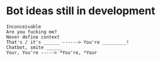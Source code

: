 # Bot ideas still in development

```
Inconceivable
Are you fucking me?
Never define context
That's / it's ______ ------> You're _________!
Chatbot, smite ______
Your, You're -----> *You're, *Your
```
